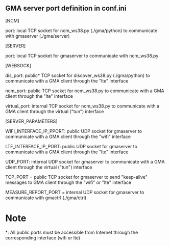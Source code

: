 ## GMA server port definition in conf.ini 

[NCM]

port: local TCP socket for ncm_ws38.py (./gma/python) to communicate with gmaserver (./gma/server)

[SERVER]

port: local TCP socket for gmaserver to communicate with ncm_ws38.py

[WEBSOCK]

dis_port: public* TCP socket for discover_ws38.py (./gma/python) to communicate with a GMA client through the "lte" interface

ncm_port: public TCP socket for ncm_ws38.py to communicate with a GMA client through the "lte" interface 

virtual_port: internal TCP socket for ncm_ws38.py to communicate with a GMA client through the virtual ("tun") interface 

[SERVER_PARAMETERS]

WIFI_INTERFACE_IP_PPORT: public UDP socket for gmaserver to communicate with a GMA client through the "wifi" interface 

LTE_INTERFACE_IP_PORT: public UDP socket for gmaserver to communicate with a GMA client through the "lte" interface

UDP_PORT: internal UDP socket for gmaserver to communicate with a GMA client through the virtual ("tun") interface 

TCP_PORT = public TCP socket for gmaserver to send "keep-alive" messages to GMA client through the "wifi" or "lte" interface

MEASURE_REPORT_PORT = internal UDP socket for gmaserver to communicate with gmactrl (./gma/ctrl) 


# Note

*: All public ports must be accessible from Internet through the corresponding interface (wifi or lte)   
